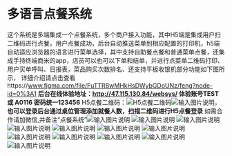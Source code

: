 # 多语言点餐系统

这个系统是多端集成一个点餐系统，多个商户接入功能，其中H5端是集成用户扫二维码进行点餐，用户点餐成功，后台自动推送菜单到相应配置的打印机，h5端自动适应浏览器的语言进行菜单选择，其中支持自助餐点餐和普通菜单点餐，还集成手持终端商米的app，店员可以也可以下单和结单，并进行点菜单二维码打印、用户买单呼叫、日报表，菜品购买次数排名、还支持平板收银机部分功能如下图所示，
详细介绍请点击查看https://www.figma.com/file/FuTTR8wMHkHsDWybGDoUNz/feng?node-id=0%3A1
 **后台在线体验地址：http://47.115.130.84/websys/ 体验账号TEST 或 A0116 密码统一123456** 
H5点餐二维码：![H5点餐二维码](https://images.gitee.com/uploads/images/2021/1103/234918_309873e8_436510.png "屏幕截图.png")![输入图片说明](https://images.gitee.com/uploads/images/2021/1103/233401_d10d738b_436510.png "屏幕截图.png")， **也可以登录后台通过桌位管理添加就餐人数，扫描二维码进行H5点餐登录** 
如需合作请加微信,并备注“点餐系统”![输入图片说明](https://images.gitee.com/uploads/images/2021/1012/004350_7712ff5c_436510.png "微信.png")
![输入图片说明](https://images.gitee.com/uploads/images/2021/1011/231045_420ef552_436510.png "后台商户配置菜单功能.png")
![输入图片说明](https://images.gitee.com/uploads/images/2021/1011/231504_4e018287_436510.png "后台订单管理模块.png")
![输入图片说明](https://images.gitee.com/uploads/images/2021/1011/231539_fa5740c7_436510.png "语言包管理.png")
![输入图片说明](https://images.gitee.com/uploads/images/2021/1011/231603_a761bcef_436510.png "后台打印机管理.png")
![输入图片说明](https://images.gitee.com/uploads/images/2021/1011/231639_b36bd922_436510.png "后台订单统计.png")
![输入图片说明](https://images.gitee.com/uploads/images/2021/1011/231659_4820c509_436510.png "店铺详情功能.png")
![输入图片说明](https://images.gitee.com/uploads/images/2021/1011/231718_9d3581ab_436510.png "店铺管理.png")
![输入图片说明](https://images.gitee.com/uploads/images/2021/1011/232334_4cbb0084_436510.png "h5点餐页面.png")
![输入图片说明](https://images.gitee.com/uploads/images/2021/1011/232403_e2191e13_436510.png "h5菜品详情页面.png")
![输入图片说明](https://images.gitee.com/uploads/images/2021/1011/232435_7266b78a_436510.png "h5多语言选择功能.png")
![输入图片说明](https://images.gitee.com/uploads/images/2021/1011/232536_c754b353_436510.png "订单页面.png")
